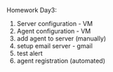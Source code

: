 Homework Day3:

1. Server configuration  - VM
2. Agent configuration - VM
3. add agent to server (manually)
4. setup email server - gmail
5. test alert
6. agent registration (automated)